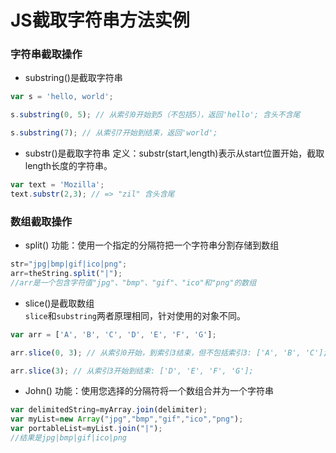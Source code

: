 # JS截取字符串方法实例

### 字符串截取操作
- substring()是截取字符串

``` javascript
var s = 'hello, world';

s.substring(0, 5); // 从索引0开始到5（不包括5），返回'hello'; 含头不含尾

s.substring(7); // 从索引7开始到结束，返回'world';
```


- substr()是截取字符串
定义：substr(start,length)表示从start位置开始，截取length长度的字符串。
``` javascript
var text = 'Mozilla';
text.substr(2,3); // => "zil" 含头含尾
```


### 数组截取操作

- split()
功能：使用一个指定的分隔符把一个字符串分割存储到数组
``` javascript
str="jpg|bmp|gif|ico|png";
arr=theString.split("|");
//arr是一个包含字符值"jpg"、"bmp"、"gif"、"ico"和"png"的数组
```


- slice()是截取数组  
   `slice`和`substring`两者原理相同，针对使用的对象不同。
``` javascript
var arr = ['A', 'B', 'C', 'D', 'E', 'F', 'G'];

arr.slice(0, 3); // 从索引0开始，到索引3结束，但不包括索引3: ['A', 'B', 'C'];

arr.slice(3); // 从索引3开始到结束: ['D', 'E', 'F', 'G'];

```    


- John() 功能：使用您选择的分隔符将一个数组合并为一个字符串     
``` javascript     
var delimitedString=myArray.join(delimiter);     
var myList=new Array("jpg","bmp","gif","ico","png");     
var portableList=myList.join("|");     
//结果是jpg|bmp|gif|ico|png     
```
 

 